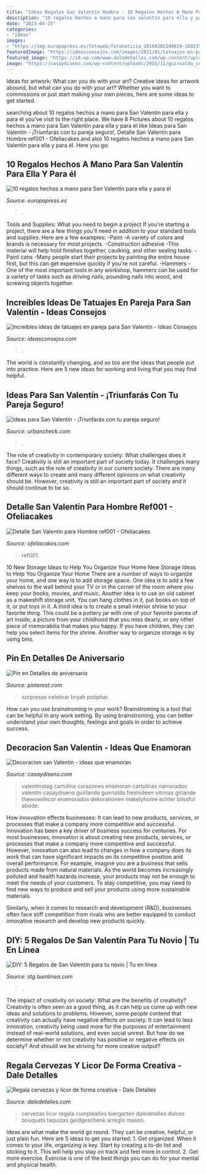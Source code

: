 ```yaml
---
title: "Ideas Regalos San Valentín Hombre - 10 Regalos Hechos A Mano Para San Valentín Para Ella Y Para él"
description: "10 regalos hechos a mano para san valentín para ella y para él"
date: "2023-04-25"
categories:
- "ideas"
images:
- "https://img.europapress.es/fotoweb/fotonoticia_20160202194619-16021577779_1024.jpg"
featuredImage: "https://ideasconsejos.com/images/2021/01/tatuajes-en-pareja-8.jpg"
featured_image: "https://i0.wp.com/www.daledetalles.com/wp-content/uploads/2017/05/regala-cervezas-y-licor-de-forma-creativa11.jpg"
image: "https://casaydiseno.com/wp-content/uploads/2015/11/guirnalda_corazones-cartulina-colores.jpg"
---
```



Ideas for artwork: What can you do with your art?
Creative ideas for artwork abound, but what can you do with your art? Whether you want to commissions or just start making your own pieces, here are some ideas to get started.

	

		
searching about 10 regalos hechos a mano para San Valentín para ella y para él you've visit to the right place. We have 8 Pictures about 10 regalos hechos a mano para San Valentín para ella y para él like Ideas para San Valentín - ¡Triunfarás con tu pareja seguro!, Detalle San Valentin para Hombre ref001 - Ofeliacakes and also 10 regalos hechos a mano para San Valentín para ella y para él. Here you go:
		
    
## 10 Regalos Hechos A Mano Para San Valentín Para Ella Y Para él

<img loading=lazy src="https://img.europapress.es/fotoweb/fotonoticia_20160202194619-16021577779_1024.jpg" onerror="this.onerror=null;this.src='https://tse1.mm.bing.net/th?id=OIP.vsOYkdqeOvo09WR3GsEIjQHaK3&amp;pid=15.1';" alt="10 regalos hechos a mano para San Valentín para ella y para él">

_Source: europapress.es_

>. 

	

Tools and Supplies: What you need to begin a project
If you're starting a project, there are a few things you'll need in addition to your standard tools and supplies. Here are a few examples: 
-Paint -A variety of colors and brands is necessary for most projects. 
-Construction adhesive -This material will help hold finishes together, caulking, and other sealing tasks. 
-Paint cans -Many people start their projects by painting the entire house first, but this can get expensive quickly if you're not careful. 
-Hammers -One of the most important tools in any workshop, hammers can be used for a variety of tasks such as driving nails, pounding nails into wood, and screwing objects together.

    
## Increíbles Ideas De Tatuajes En Pareja Para San Valentín - Ideas Consejos

<img loading=lazy src="https://ideasconsejos.com/images/2021/01/tatuajes-en-pareja-8.jpg" onerror="this.onerror=null;this.src='https://tse1.mm.bing.net/th?id=OIP.Gscf07Igz4ZkPfN8AMcGWAAAAA&amp;pid=15.1';" alt="Increíbles ideas de tatuajes en pareja para San Valentín - Ideas Consejos">

_Source: ideasconsejos.com_

>. 

	

The world is constantly changing, and so too are the ideas that people put into practice. Here are 5 new ideas for working and living that you may find helpful.

    
## Ideas Para San Valentín - ¡Triunfarás Con Tu Pareja Seguro!

<img loading=lazy src="https://www.urbancheck.com/blog/wp-content/uploads/2015/02/ideas-san-valentin-6.jpg" onerror="this.onerror=null;this.src='https://tse2.mm.bing.net/th?id=OIP.Gc1QdhAou3W6pPhTs_6vRwHaLI&amp;pid=15.1';" alt="Ideas para San Valentín - ¡Triunfarás con tu pareja seguro!">

_Source: urbancheck.com_

>. 

	

The role of creativity in contemporary society: What challenges does it face?
Creativity is still an important part of society today. It challenges many things, such as the role of creativity in our current society. There are many different ways to create and many different opinions on what creativity should be. However, creativity is still an important part of society and it should continue to be so.

    
## Detalle San Valentin Para Hombre Ref001 - Ofeliacakes

<img loading=lazy src="https://www.ofeliacakes.com/wp-content/uploads/2021/02/Salt_20210201_174904_164-1500x2000.jpg" onerror="this.onerror=null;this.src='https://tse3.mm.bing.net/th?id=OIP._LbqKSytahJzyoRc4JXUKgHaJ4&amp;pid=15.1';" alt="Detalle San Valentin para Hombre ref001 - Ofeliacakes">

_Source: ofeliacakes.com_

>ref001. 

	

10 New Storage Ideas to Help You Organize Your Home
New Storage Ideas to Help You Organize Your Home
There are a number of ways to organize your home, and one way is to add storage space. One idea is to add a few shelves to the wall behind your TV or in the corner of the room where you keep your books, movies, and music. Another idea is to use an old cabinet as a makeshift storage unit. You can hang clothes in it, put books on top of it, or put toys in it. A third idea is to create a small interior shrine to your favorite thing. This could be a pottery jar with one of your favorite pieces of art inside, a picture from your childhood that you miss dearly, or any other piece of memorabilia that makes you happy. If you have children, they can help you select items for the shrine. Another way to organize storage is by using bins.

    
## Pin En Detalles De Aniversario

<img loading=lazy src="https://i.pinimg.com/736x/3b/1b/2f/3b1b2f0eeac6a413e83ee82445eb04e6.jpg" onerror="this.onerror=null;this.src='https://tse2.mm.bing.net/th?id=OIP.hctTvocf8LY5CT8n2NSWFgHaJ3&amp;pid=15.1';" alt="Pin en Detalles de aniversario">

_Source: pinterest.com_

>sorpresas celebrar bryah potiphar. 

	

How can you use brainstroming in your work?
Brainstroming is a tool that can be helpful in any work setting. By using brainstroming, you can better understand your own thoughts, feelings and goals in order to achieve success.

    
## Decoracion San Valentin - Ideas Que Enamoran

<img loading=lazy src="https://casaydiseno.com/wp-content/uploads/2015/11/guirnalda_corazones-cartulina-colores.jpg" onerror="this.onerror=null;this.src='https://tse3.mm.bing.net/th?id=OIP.FFupnVAFaFY21dMWK7dMEwHaLG&amp;pid=15.1';" alt="Decoracion san Valentin - ideas que enamoran">

_Source: casaydiseno.com_

>valentinstag cartulina corazones enamoran cartulinas namorados valentín casaydiseno guirlanda guirnalda freshideen vitrinas girlande thewowdecor enamorados dekorationen makelyhome echter blissful abode. 

	

How innovation effects businesses: It can lead to new products, services, or processes that make a company more competitive and successful.
Innovation has been a key driver of business success for centuries. For most businesses, innovation is about creating new products, services, or processes that make a company more competitive and successful. However, innovation can also lead to changes in how a company does its work that can have significant impacts on its competitive position and overall performance.
For example, imagine you are a business that sells products made from natural materials. As the world becomes increasingly polluted and health hazards increase, your products may not be enough to meet the needs of your customers. To stay competitive, you may need to find new ways to produce and sell your products using more sustainable materials.

Similarly, when it comes to research and development (R&D), businesses often face stiff competition from rivals who are better equipped to conduct innovative research and develop new products quickly.

    
## DIY: 5 Regalos De San Valentín Para Tu Novio | Tu En Línea

<img loading=lazy src="https://dam.tbg.com.mx/content/dam/tbg/mexico/tu/mx/galerias/18/02/09/regalos-novio-san-valentin-4.jpg.imgo.jpg" onerror="this.onerror=null;this.src='https://tse2.mm.bing.net/th?id=OIP.PjFeOnnWAR9cjGBbzpR1wwHaNV&amp;pid=15.1';" alt="DIY: 5 Regalos de San Valentín para tu novio | Tu en línea">

_Source: stg.tuenlinea.com_

>. 

	

The impact of creativity on society: What are the benefits of creativity?
Creativity is often seen as a good thing, as it can help us come up with new ideas and solutions to problems. However, some people contend that creativity can actually have negative effects on society. It can lead to less innovation, creativity being used more for the purposes of entertainment instead of real-world solutions, and even social unrest. But how do we determine whether or not creativity has positive or negative effects on society? And should we be striving for more creative output?

    
## Regala Cervezas Y Licor De Forma Creativa - Dale Detalles

<img loading=lazy src="https://i0.wp.com/www.daledetalles.com/wp-content/uploads/2017/05/regala-cervezas-y-licor-de-forma-creativa11.jpg" onerror="this.onerror=null;this.src='https://tse3.mm.bing.net/th?id=OIP.cQPI-4DAZJw5xwcqliN6VQHaJ4&amp;pid=15.1';" alt="Regala cervezas y licor de forma creativa - Dale Detalles">

_Source: daledetalles.com_

>cervezas licor regala cumpleaños biergarten daledetalles dulces bouquets taquizas geldgeschenk arreglo mason. 

	

Ideas are what make the world go round. They can be creative, helpful, or just plain fun. Here are 5 ideas to get you started: 1. Get organized. When it comes to your life, organizing is key. Start by creating a to-do list and sticking to it. This will help you stay on track and feel more in control. 2. Get more exercise. Exercise is one of the best things you can do for your mental and physical health.

